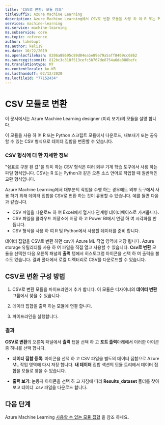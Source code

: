 ```yaml
---
title: 'CSV로 변환: 모듈 참조'
titleSuffix: Azure Machine Learning
description: Azure Machine Learning에서 CSV로 변환 모듈을 사용 하 여 R 또는 Python 스크립트 모듈에서 다운로드, 내보내기 또는 공유할 수 있는 CSV 형식으로 데이터 집합을 변환 하는 방법에 대해 알아봅니다.
services: machine-learning
ms.service: machine-learning
ms.subservice: core
ms.topic: reference
author: likebupt
ms.author: keli19
ms.date: 10/22/2019
ms.openlocfilehash: 8206a88695c89d04eabe89e79a5aff8469cc6862
ms.sourcegitcommit: 812bc3c318f513cefc5b767de8754a6da888befc
ms.translationtype: MT
ms.contentlocale: ko-KR
ms.lasthandoff: 02/12/2020
ms.locfileid: "77152434"
---
```

# <a name="convert-to-csv-module"></a>CSV 모듈로 변환

이 문서에서는 Azure Machine Learning designer (미리 보기)의 모듈을 설명 합니다.

이 모듈을 사용 하 여 R 또는 Python 스크립트 모듈에서 다운로드, 내보내기 또는 공유할 수 있는 CSV 형식으로 데이터 집합을 변환할 수 있습니다.

### <a name="more-about-the-csv-format"></a>CSV 형식에 대 한 자세한 정보 

"쉼표로 구분 된 값"을 의미 하는 CSV 형식은 여러 외부 기계 학습 도구에서 사용 하는 파일 형식입니다. CSV는 R 또는 Python과 같은 오픈 소스 언어로 작업할 때 일반적인 교환 형식입니다.

Azure Machine Learning에서 대부분의 작업을 수행 하는 경우에도 외부 도구에서 사용 하기 위해 데이터 집합을 CSV로 변환 하는 것이 유용할 수 있습니다. 예를 들면 다음과 같습니다.

+ CSV 파일을 다운로드 하 여 Excel에서 열거나 관계형 데이터베이스로 가져옵니다.  
+ CSV 파일을 클라우드 저장소에 저장 하 고 Power BI에서 연결 하 여 시각화를 만듭니다.  
+ CSV 형식을 사용 하 여 R 및 Python에서 사용할 데이터를 준비 합니다. 

데이터 집합을 CSV로 변환 하면 csv가 Azure ML 작업 영역에 저장 됩니다. Azure storage 유틸리티를 사용 하 여 파일을 직접 열고 사용할 수 있습니다. **Csv로 변환** 모듈을 선택한 다음 오른쪽 패널의 **출력** 탭에서 히스토그램 아이콘을 선택 하 여 출력을 볼 수도 있습니다. 결과 폴더에서 로컬 디렉터리로 CSV를 다운로드할 수 있습니다.  

## <a name="how-to-configure-convert-to-csv"></a>CSV로 변환 구성 방법


1.  CSV로 변환 모듈을 파이프라인에 추가 합니다. 이 모듈은 디자이너의 **데이터 변환** 그룹에서 찾을 수 있습니다. 

2. 데이터 집합을 출력 하는 모듈에 연결 합니다.   
  
3.  파이프라인을 실행합니다.

### <a name="results"></a>결과
  

**CSV로 변환**의 오른쪽 패널에서 **출력** 탭을 선택 하 고 **포트 출력**아래에서 이러한 아이콘 중 하나를 선택 합니다.  

+ **데이터 집합 등록**: 아이콘을 선택 하 고 CSV 파일을 별도의 데이터 집합으로 Azure ML 작업 영역에 다시 저장 합니다. **내 데이터** 집합 섹션의 모듈 트리에서 데이터 집합을 모듈로 찾을 수 있습니다.

 + **출력 보기**: 눈동자 아이콘을 선택 하 고 지침에 따라 **Results_dataset** 폴더를 찾아보고 데이터 .csv 파일을 다운로드 합니다.

## <a name="next-steps"></a>다음 단계

Azure Machine Learning [사용할 수 있는 모듈 집합](module-reference.md) 을 참조 하세요. 